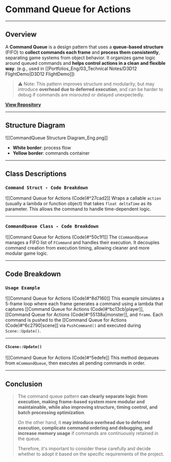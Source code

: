 # **Command Queue for Actions**
---
## **Overview**
A **Command Queue** is a design pattern that uses a **queue-based structure** (FIFO) to **collect commands each frame** and **process them consistently**, separating game systems from object behavior. It organizes game logic around queued commands and **helps control actions in a clean and flexible way**. (e.g., used in [[Portfolios_Eng/03_Technical Notes/D3D12 FlightDemo|D3D12 FlightDemo]])

> ⚠️ Note: This pattern improves structure and modularity, but may introduce **overhead due to deferred execution**, and can be harder to debug if commands are misrouted or delayed unexpectedly.

[**View Repository**](https://github.com/Woo95/Command-Queue-for-Actions)

---
## **Structure Diagram**
![[CommandQueue Structure Diagram_Eng.png]]
- **White border**: process flow
- **Yellow border**: commands container

---
## **Class Descriptions**
### `Command Struct - Code Breakdown`
![[Command Queue for Actions (Code)#^27cad2]]
Wraps a callable `action` (usually a lambda or function object) that takes `float deltaTime` as its parameter. This allows the command to handle time-dependent logic.

---
### `CommandQueue Class - Code Breakdown`
![[Command Queue for Actions (Code)#^50c1f1]]
The `CCommandQueue` manages a FIFO list of `FCommand` and handles their execution. It decouples command creation from execution timing, allowing cleaner and more modular game logic.

---
## **Code Breakdown**
### `Usage Example`
![[Command Queue for Actions (Code)#^8d7160]]
This example simulates a 5-frame loop where each frame generates a command using a lambda that captures [[Command Queue for Actions (Code)#^bc13cb|player]], [[Command Queue for Actions (Code)#^55138a|monster]], and `frame`. Each command is pushed to the [[Command Queue for Actions (Code)#^6c2790|scene]] via `PushCommand()` and executed during `Scene::Update()`.

---
#### `CScene::Update()`
![[Command Queue for Actions (Code)#^5edefe]]
This method dequeues from `mCommandQueue`, then executes all pending commands in order.

---
## **Conclusion**
> The command queue pattern **can clearly separate logic from execution, making frame-based system more modular and maintainable, while also improving structure, timing control, and batch processing optimization**. 
>
> On the other hand, it **may introduce overhead due to deferred execution, complicate command ordering and debugging, and increase memory usage** if commands are continuously retained in the queue.
>
> Therefore, it's important to consider these carefully and decide whether to adopt it based on the specific requirements of the project.